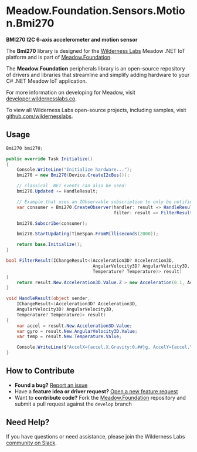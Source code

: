 # Meadow.Foundation.Sensors.Motion.Bmi270

**BMI270 I2C 6-axis accelerometer and motion sensor**

The **Bmi270** library is designed for the [Wilderness Labs](www.wildernesslabs.co) Meadow .NET IoT platform and is part of [Meadow.Foundation](https://developer.wildernesslabs.co/Meadow/Meadow.Foundation/).

The **Meadow.Foundation** peripherals library is an open-source repository of drivers and libraries that streamline and simplify adding hardware to your C# .NET Meadow IoT application.

For more information on developing for Meadow, visit [developer.wildernesslabs.co](http://developer.wildernesslabs.co/).

To view all Wilderness Labs open-source projects, including samples, visit [github.com/wildernesslabs](https://github.com/wildernesslabs/).

## Usage

```csharp
Bmi270 bmi270;

public override Task Initialize()
{
    Console.WriteLine("Initialize hardware...");
    bmi270 = new Bmi270(Device.CreateI2cBus());

    // classical .NET events can also be used:
    bmi270.Updated += HandleResult;

    // Example that uses an IObservable subscription to only be notified when the filter is satisfied
    var consumer = Bmi270.CreateObserver(handler: result => HandleResult(this, result),
                                         filter: result => FilterResult(result));

    bmi270.Subscribe(consumer);

    bmi270.StartUpdating(TimeSpan.FromMilliseconds(2000));

    return base.Initialize();
}

bool FilterResult(IChangeResult<(Acceleration3D? Acceleration3D,
                                 AngularVelocity3D? AngularVelocity3D,
                                 Temperature? Temperature)> result)
{
    return result.New.Acceleration3D.Value.Z > new Acceleration(0.1, Acceleration.UnitType.Gravity);
}

void HandleResult(object sender,
    IChangeResult<(Acceleration3D? Acceleration3D,
    AngularVelocity3D? AngularVelocity3D,
    Temperature? Temperature)> result)
{
    var accel = result.New.Acceleration3D.Value;
    var gyro = result.New.AngularVelocity3D.Value;
    var temp = result.New.Temperature.Value;

    Console.WriteLine($"AccelX={accel.X.Gravity:0.##}g, AccelY={accel.Y.Gravity:0.##}g, AccelZ={accel.Z.Gravity:0.##}g, GyroX={gyro.X.RadiansPerMinute:0.##}rpm, GyroY={gyro.Y.RadiansPerMinute:0.##}rpm, GyroZ={gyro.Z.RadiansPerMinute:0.##}rpm, {temp.Celsius:0.##}C");
}

```
## How to Contribute

- **Found a bug?** [Report an issue](https://github.com/WildernessLabs/Meadow_Issues/issues)
- Have a **feature idea or driver request?** [Open a new feature request](https://github.com/WildernessLabs/Meadow_Issues/issues)
- Want to **contribute code?** Fork the [Meadow.Foundation](https://github.com/WildernessLabs/Meadow.Foundation) repository and submit a pull request against the `develop` branch


## Need Help?

If you have questions or need assistance, please join the Wilderness Labs [community on Slack](http://slackinvite.wildernesslabs.co/).
